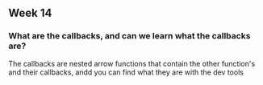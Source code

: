 ## Week 14

### What are the callbacks, and can we learn what the callbacks are?

The callbacks are nested arrow functions that contain the other function's and their callbacks, andd you can find what they are with the dev tools

